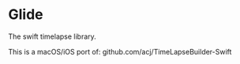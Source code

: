 # Glide

The swift timelapse library.

This is a macOS/iOS port of: github.com/acj/TimeLapseBuilder-Swift
